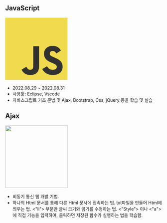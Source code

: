 ## **JavaScript**
<img src="https://github.com/voodootikigod/logo.js/raw/master/js.png" width="200" height="200">

- 2022.08.29 ~ 2022.08.31
- 사용툴: Eclipse, Vscode
- 자바스크립트 기초 문법 및 Ajax, Bootstrap, Css, jQuery 등을 학습 및 실습
## **Ajax**
<img src="https://images.velog.io/images/leehaeun0/post/8c63084a-037b-428a-9c57-cdfd28ee7752/1200px-AJAX_logo_by_gengns.svg.png" width="200" height="200">

- 비동기 통신 웹 개발 기법.
- 하나의 Html 문서를 통해 다른 Html 문서에 접속하는 법. txt파일을 만들어 Html에 띄우는 법. <"li"> 부분만 글씨 크기와 굵기를 수정하는 법. <"Style"> 이나 <"a"> 에 직접 기능을 입력하여, 클릭하면 저장된 함수가 실행하는 법을 학습함.